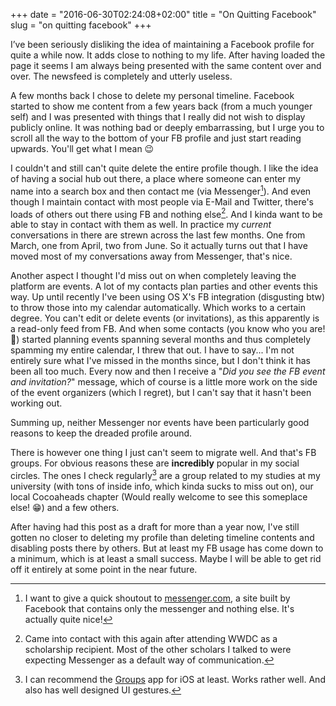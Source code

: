 +++
date = "2016-06-30T02:24:08+02:00"
title = "On Quitting Facebook"
slug = "on quitting facebook"
+++

I’ve been seriously disliking the idea of maintaining a Facebook profile for quite a while now. It adds close to nothing to my life. After having loaded the page it seems I am always being presented with the same content over and over. The newsfeed is completely and utterly useless.

A few months back I chose to delete my personal timeline. Facebook started to show me content from a few years back (from a much younger self) and I was presented with things that I really did not wish to display publicly online. It was nothing bad or deeply embarrassing, but I urge you to scroll all the way to the bottom of your FB profile and just start reading upwards. You'll get what I mean 😉

I couldn't and still can't quite delete the entire profile though. I like the idea of having a social hub out there, a place where someone can enter my name into a search box and then contact me (via Messenger[^1]). And even though I maintain contact with most people via E-Mail and Twitter, there's loads of others out there using FB and nothing else[^2]. And I kinda want to be able to stay in contact with them as well.
In practice my *current* conversations in there are strewn across the last few months. One from March, one from April, two from June.
So it actually turns out that I have moved most of my conversations away from Messenger, that's nice.

Another aspect I thought I'd miss out on when completely leaving the platform are events. A lot of my contacts plan parties and other events this way. Up until recently I've been using OS X's FB integration (disgusting btw) to throw those into my calendar automatically. Which works to a certain degree. You can't edit or delete events (or invitations), as this apparently is a read-only feed from FB. And when some contacts (you know who you are! 👀) started planning events spanning several months and thus completely spamming my entire calendar, I threw that out.
I have to say... I'm not entirely sure what I've missed in the months since, but I don't think it has been all too much. Every now and then I receive a "*Did you see the FB event and invitation?*" message, which of course is a little more work on the side of the event organizers (which I regret), but I can't say that it hasn't been working out.

Summing up, neither Messenger nor events have been particularly good reasons to keep the dreaded profile around.

There is however one thing I just can't seem to migrate well. And that's FB groups.
For obvious reasons these are **incredibly** popular in my social circles. The ones I check regularly[^3] are a group related to my studies at my university (with tons of inside info, which kinda sucks to miss out on), our local Cocoaheads chapter (Would really welcome to see this someplace else! 😁) and a few others.

After having had this post as a draft for more than a year now, I've still gotten no closer to deleting my profile than deleting timeline contents and disabling posts there by others. But at least my FB usage has come down to a minimum, which is at least a small success. Maybe I will be able to get rid off it entirely at some point in the near future.

[^1]: I want to give a quick shoutout to [messenger.com](https://messenger.com), a site built by Facebook that contains only the messenger and nothing else. It's actually quite nice!
[^2]: Came into contact with this again after attending WWDC as a scholarship recipient. Most of the other scholars I talked to were expecting Messenger as a default way of communication.
[^3]: I can recommend the [Groups](https://itunes.apple.com/app/facebook-groups/id931735837) app for iOS at least. Works rather well. And also has well designed UI gestures.
